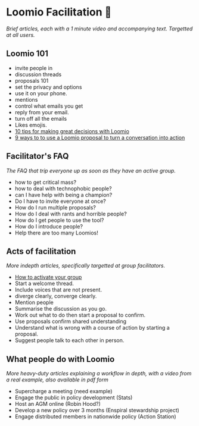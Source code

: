 <h1 id="facilitation">Loomio Facilitation 🐝</h1>

*Brief articles, each with a 1 minute video and accompanying text. Targetted at all users.*

## Loomio 101

* invite people in
* discussion threads
* proposals 101
* set the privacy and options
* use it on your phone.
* mentions
* control what emails you get
* reply from your email.
* turn off all the emails
* Likes emojis.
* [10 tips for making great decisions with Loomio](https://blog.loomio.org/2015/09/10/10-tips-for-making-great-decisions-with-loomio/)
* [9 ways to to use a Loomio proposal to turn a conversation into action](https://blog.loomio.org/2015/09/18/9-ways-to-use-a-loomio-proposal-to-turn-a-conversation-into-action/)

## Facilitator's FAQ
*The FAQ that trip everyone up as soon as they have an active group.*

* how to get critical mass?
* how to deal with technophobic people?
* can I have help with being a champion?
* Do I have to invite everyone at once?
* How do I run multiple proposals?
* How do I deal with rants and horrible people?
* How do I get people to use the tool?
* How do I introduce people?
* Help there are too many Loomios!

## Acts of facilitation
*More indepth articles, specifically targetted at group facilitators.*

* [How to activate your group](activate_your_group.md)
* Start a welcome thread.
* Include voices that are not present.
* diverge clearly, converge clearly.
* Mention people
* Summarise the discussion as you go.
* Work out what to do then start a proposal to confirm.
* Use proposals confirm shared understanding
* Understand what is wrong with a course of action by starting a proposal.
* Suggest people talk to each other in person.


## What people do with Loomio

*More heavy-duty articles explaining a workflow in depth, with a video from a real example, also available in pdf form*

* Supercharge a meeting (need example)
* Engage the public in policy development (Stats)
* Host an AGM online (Robin Hood?)
* Develop a new policy over 3 months (Enspiral stewardship project)
* Engage distributed members in nationwide policy (Action Station)